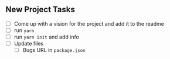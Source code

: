 ## New Project Tasks

- [ ] Come up with a vision for the project and add it to the readme
- [ ] run `yarn`
- [ ] run `yarn init` and add info
- [ ] Update files
  - [ ] Bugs URL in `package.json`